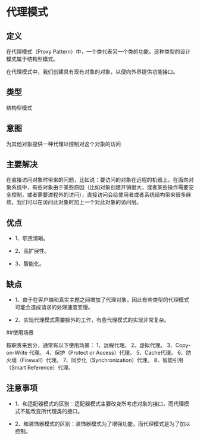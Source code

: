 # 代理模式

## 定义

  在代理模式（Proxy Pattern）中，一个类代表另一个类的功能。这种类型的设计模式属于结构型模式。
  
  在代理模式中，我们创建具有现有对象的对象，以便向外界提供功能接口。
  
## 类型

结构型模式

## 意图

为其他对象提供一种代理以控制对这个对象的访问

## 主要解决

在直接访问对象时带来的问题，比如说：要访问的对象在远程的机器上。在面向对象系统中，有些对象由于某些原因（比如对象创建开销很大，或者某些操作需要安全控制，或者需要进程外的访问），直接访问会给使用者或者系统结构带来很多麻烦，我们可以在访问此对象时加上一个对此对象的访问层。

## 优点

- 1、职责清晰。
 
- 2、高扩展性。 

- 3、智能化。

## 缺点

- 1、由于在客户端和真实主题之间增加了代理对象，因此有些类型的代理模式可能会造成请求的处理速度变慢。 

- 2、实现代理模式需要额外的工作，有些代理模式的实现非常复杂。

##使用场景

按职责来划分，通常有以下使用场景： 1、远程代理。 2、虚拟代理。 3、Copy-on-Write 代理。 4、保护（Protect or Access）代理。 5、Cache代理。 6、防火墙（Firewall）代理。 7、同步化（Synchronization）代理。 8、智能引用（Smart Reference）代理。
  
## 注意事项

- 1、和适配器模式的区别：适配器模式主要改变所考虑对象的接口，而代理模式不能改变所代理类的接口。 

- 2、和装饰器模式的区别：装饰器模式为了增强功能，而代理模式是为了加以控制。